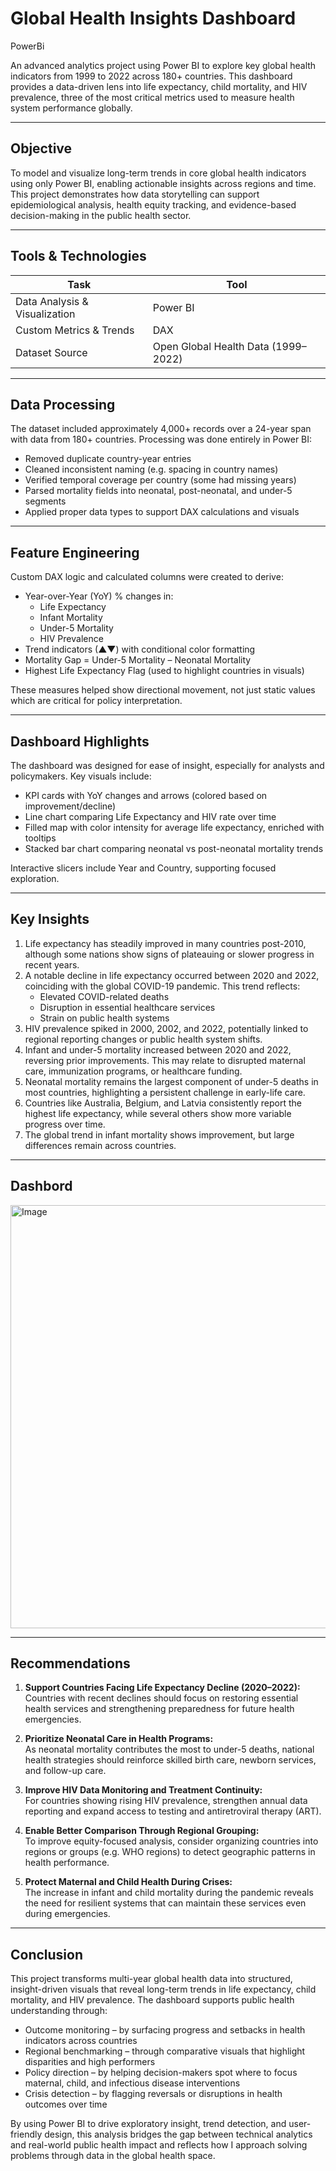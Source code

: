 # Global Health Insights Dashboard
PowerBi

An advanced analytics project using Power BI to explore key global health indicators from 1999 to 2022 across 180+ countries. This dashboard provides a data-driven lens into life expectancy, child mortality, and HIV prevalence, three of the most critical metrics used to measure health system performance globally.

---

## Objective

To model and visualize long-term trends in core global health indicators using only Power BI, enabling actionable insights across regions and time. This project demonstrates how data storytelling can support epidemiological analysis, health equity tracking, and evidence-based decision-making in the public health sector.

---

## Tools & Technologies

| Task                          | Tool         |
|-------------------------------|--------------|
| Data Analysis & Visualization | Power BI     |
| Custom Metrics & Trends       | DAX          |
| Dataset Source                | Open Global Health Data (1999–2022) |

---

## Data Processing

The dataset included approximately 4,000+ records over a 24-year span with data from 180+ countries. Processing was done entirely in Power BI:

- Removed duplicate country-year entries  
- Cleaned inconsistent naming (e.g. spacing in country names)  
- Verified temporal coverage per country (some had missing years)  
- Parsed mortality fields into neonatal, post-neonatal, and under-5 segments  
- Applied proper data types to support DAX calculations and visuals  

---

## Feature Engineering

Custom DAX logic and calculated columns were created to derive:

- Year-over-Year (YoY) % changes in:
  - Life Expectancy
  - Infant Mortality
  - Under-5 Mortality
  - HIV Prevalence
- Trend indicators (▲▼) with conditional color formatting  
- Mortality Gap = Under-5 Mortality – Neonatal Mortality  
- Highest Life Expectancy Flag (used to highlight countries in visuals)  

These measures helped show directional movement, not just static values which are critical for policy interpretation.

---

## Dashboard Highlights

The dashboard was designed for ease of insight, especially for analysts and policymakers. Key visuals include:

- KPI cards with YoY changes and arrows (colored based on improvement/decline)  
- Line chart comparing Life Expectancy and HIV rate over time  
- Filled map with color intensity for average life expectancy, enriched with tooltips  
- Stacked bar chart comparing neonatal vs post-neonatal mortality trends  

Interactive slicers include Year and Country, supporting focused exploration.

---

## Key Insights

1. Life expectancy has steadily improved in many countries post-2010, although some nations show signs of plateauing or slower progress in recent years.  
2. A notable decline in life expectancy occurred between 2020 and 2022, coinciding with the global COVID-19 pandemic. This trend reflects:
   - Elevated COVID-related deaths
   - Disruption in essential healthcare services
   - Strain on public health systems
3. HIV prevalence spiked in 2000, 2002, and 2022, potentially linked to regional reporting changes or public health system shifts.  
4. Infant and under-5 mortality increased between 2020 and 2022, reversing prior improvements. This may relate to disrupted maternal care, immunization programs, or healthcare funding.  
5. Neonatal mortality remains the largest component of under-5 deaths in most countries, highlighting a persistent challenge in early-life care.  
6. Countries like Australia, Belgium, and Latvia consistently report the highest life expectancy, while several others show more variable progress over time.  
7. The global trend in infant mortality shows improvement, but large differences remain across countries.

---

## Dashbord

<img width="677" alt="Image" src="https://github.com/user-attachments/assets/e9217a8e-a5b0-459d-a2f9-ceca12fb1175" />

---

## Recommendations

1. **Support Countries Facing Life Expectancy Decline (2020–2022):**  
   Countries with recent declines should focus on restoring essential health services and strengthening preparedness for future health emergencies.

2. **Prioritize Neonatal Care in Health Programs:**  
   As neonatal mortality contributes the most to under-5 deaths, national health strategies should reinforce skilled birth care, newborn services, and follow-up care.

3. **Improve HIV Data Monitoring and Treatment Continuity:**  
   For countries showing rising HIV prevalence, strengthen annual data reporting and expand access to testing and antiretroviral therapy (ART).

4. **Enable Better Comparison Through Regional Grouping:**  
   To improve equity-focused analysis, consider organizing countries into regions or groups (e.g. WHO regions) to detect geographic patterns in health performance.

5. **Protect Maternal and Child Health During Crises:**  
   The increase in infant and child mortality during the pandemic reveals the need for resilient systems that can maintain these services even during emergencies.

---

## Conclusion

This project transforms multi-year global health data into structured, insight-driven visuals that reveal long-term trends in life expectancy, child mortality, and HIV prevalence. The dashboard supports public health understanding through:

- Outcome monitoring – by surfacing progress and setbacks in health indicators across countries  
- Regional benchmarking – through comparative visuals that highlight disparities and high performers  
- Policy direction – by helping decision-makers spot where to focus maternal, child, and infectious disease interventions  
- Crisis detection – by flagging reversals or disruptions in health outcomes over time  

By using Power BI to drive exploratory insight, trend detection, and user-friendly design, this analysis bridges the gap between technical analytics and real-world public health impact and reflects how I approach solving problems through data in the global health space.


